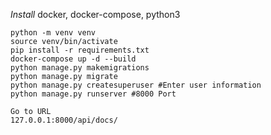 *Install*
docker, docker-compose, python3

```
python -m venv venv
source venv/bin/activate
pip install -r requirements.txt
docker-compose up -d --build
python manage.py makemigrations
python manage.py migrate
python manage.py createsuperuser #Enter user information
python manage.py runserver #8000 Port
```
```
Go to URL
127.0.0.1:8000/api/docs/
```
